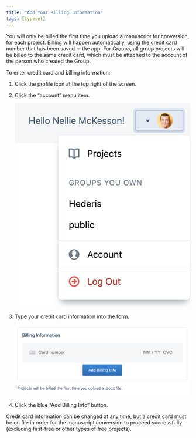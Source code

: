 ```yaml
---
title: "Add Your Billing Information"
tags: [typeset]
---
```

 
<html><body><section data-type="chapter" class="hsecchapter" data-hederis-type="hsecchapter" id="billing-info" data-pi-attrs="id: billing-info; data-tags: typeset;" role="doc-chapter" data-tags="typeset" data-author-name=" " data-book-title=" " title="Add Your Billing Information"><p class="hblkp" data-hederis-type="hblkp" id="pmfQYK8dF">You will only be billed the first time you upload a manuscript for conversion, for each project. Billing will happen automatically, using the credit card number that has been saved in the app. For Groups, all group projects will be billed to the same credit card, which must be attached to the account of the person who created the Group.</p><p class="hblkp" data-hederis-type="hblkp" id="p949SYk0j">To enter credit card and billing information:</p><ol class="hwprnumlist" data-hederis-type="hwprnumlist" id="pUASHqRNJ"><li class="hblkoli" data-hederis-type="hblkoli" id="liZMqIdZps"><p class="hblkoli" data-hederis-type="hblklip" id="pGJwtqgBL">Click the profile icon at the top right of the screen.</p></li><li class="hblkoli" data-hederis-type="hblkoli" id="liqZpOR2oz"><p class="hblkoli" data-hederis-type="hblklip" id="pKuH5Zorc">Click the &#8220;account&#8221; menu item.</p><img data-hederis-type="hblkimg" class="hblkimg" id="pbG89pOmE" src="/images/billing1.png" data-img-src="/images/billing1.png"/></li><li class="hblkoli" data-hederis-type="hblkoli" id="liLVbWKODe"><p class="hblkoli" data-hederis-type="hblklip" id="pRoM5EchM">Type your credit card information into the form.</p><img data-hederis-type="hblkimg" class="hblkimg" id="pfpMCPTNh" src="/images/billing2.png" data-img-src="/images/billing2.png"/></li><li class="hblkoli" data-hederis-type="hblkoli" id="ligvh2vOnv"><p class="hblkoli" data-hederis-type="hblklip" id="ptvyA61kR">Click the blue &#8220;Add Billing Info&#8221; button.</p></li></ol><p class="hblkp" data-hederis-type="hblkp" id="p4B2PNLYH">Credit card information can be changed at any time, but a credit card must be on file in order for the manuscript conversion to proceed successfully (excluding first-free or other types of free projects).</p><p class="hblkp" data-hederis-type="hblkp" id="p3QXAHKDo"><a href="{% link _docs/file:///Users/nellie/git/hederis/docs/_word/intro-groups.md %}" class="hspana" data-hederis-type="hspana" id="pEVV1RrTD"/></p></section></body></html>
